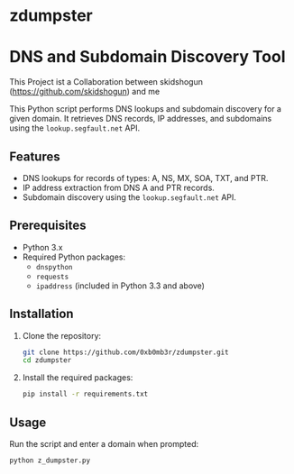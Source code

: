 # zdumpster
# DNS and Subdomain Discovery Tool
This Project ist a Collaboration between skidshogun (https://github.com/skidshogun) and me 

This Python script performs DNS lookups and subdomain discovery for a given domain. It retrieves DNS records, IP addresses, and subdomains using the `lookup.segfault.net` API.

## Features

- DNS lookups for records of types: A, NS, MX, SOA, TXT, and PTR.
- IP address extraction from DNS A and PTR records.
- Subdomain discovery using the `lookup.segfault.net` API.

## Prerequisites

- Python 3.x
- Required Python packages:
  - `dnspython`
  - `requests`
  - `ipaddress` (included in Python 3.3 and above)

## Installation

1. Clone the repository:
    ```sh
    git clone https://github.com/0xb0mb3r/zdumpster.git
    cd zdumpster
    ```

2. Install the required packages:
    ```sh
    pip install -r requirements.txt
    ```

## Usage

Run the script and enter a domain when prompted:
```sh
python z_dumpster.py
